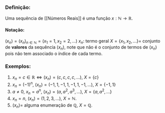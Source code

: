 ### Definição:
Uma sequência de [[Números Reais]] é uma função $x: \mathbb{N} \rightarrow \mathbb{R}$.
#### Notação:
$(x_n)=(x_n)_{n\in \mathbb{N}} = (x_1=1, x_2=2,...)$ 
$x_n:$ termo geral
$X = \{x_1,x_2,...\} =$ conjunto de **valores** da sequência $(x_n)$, note que não é o conjunto de termos de $(x_n)$ pois não tem associado o índice de cada termo.

### Exemplos:
1. $x_n = c\in \mathbb{R} \iff (x_n) = (c,c,c,c,...)$, $X = \{c\}$
2. $x_n=(-1)^n, \ (x_n)=(-1,1,-1,1,-1,1,-1,...), \ X = \{-1,1\}$
3. $a\neq 0, \ x_n=a^n, \ (x_n)=(a, a^2, a^3,...), \ X = \{a,a^2,...\}$
4. $x_n = n, \ (x_n)=(1,2,3,...), \ X=\mathbb{N}$.
5. $(x_n) =$ alguma enumeração de $\mathbb{Q}$, $X = \mathbb{Q}$.